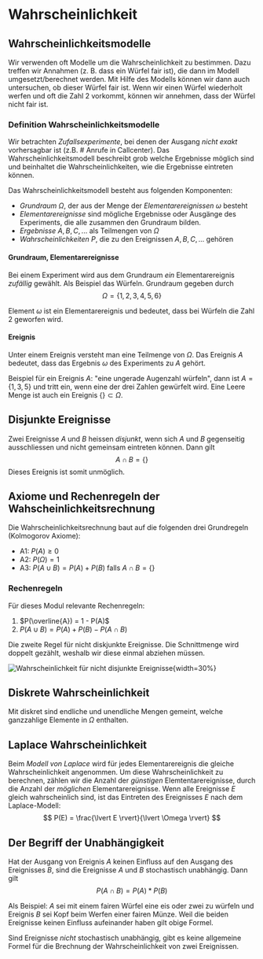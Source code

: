 # Wahrscheinlichkeit

## Wahrscheinlichkeitsmodelle

Wir verwenden oft Modelle um die Wahrscheinlichkeit zu bestimmen. Dazu treffen wir Annahmen (z. B. dass ein Würfel fair ist), die dann im Modell umgesetzt/berechnet werden. Mit Hilfe des Modells können wir dann auch untersuchen, ob dieser Würfel fair ist. Wenn wir einen Würfel wiederholt werfen und oft die Zahl 2 vorkommt, können wir annehmen, dass der Würfel nicht fair ist.

### Definition Wahrscheinlichkeitsmodelle

Wir betrachten *Zufallsexperimente*, bei denen der Ausgang *nicht exakt* vorhersagbar ist (z.B. # Anrufe in Callcenter). Das Wahrscheinlichkeitsmodell beschreibt grob welche Ergebnisse möglich sind und beinhaltet die Wahrscheinlichkeiten, wie die Ergebnisse eintreten können.

Das Wahrscheinlichkeitsmodell besteht aus folgenden Komponenten:

* *Grundraum* $\Omega$, der aus der Menge der *Elementarereignissen* $\omega$ besteht
* *Elementarereignisse* sind mögliche Ergebnisse oder Ausgänge des Experiments, die alle zusammen den Grundraum bilden.
* *Ergebnisse* $A, B, C,...$ als Teilmengen von $\Omega$
* *Wahrscheinlichkeiten* $P$, die zu den Ereignissen $A, B, C,...$ gehören

#### Grundraum, Elementarereignisse

Bei einem Experiment wird aus dem Grundraum *ein* Elementarereignis *zufällig* gewählt. Als Beispiel das Würfeln. Grundraum gegeben durch
$$
\Omega = \{1,2,3,4,5,6\}
$$

Element $\omega$ ist ein Elementarereignis und bedeutet, dass bei Würfeln die Zahl 2 geworfen wird.

#### Ereignis

Unter einem Ereignis versteht man eine Teilmenge von $\Omega$. Das Ereignis $A$ bedeutet, dass das Ergebnis $\omega$ des Experiments zu $A$ gehört.

Beispiel für ein Ereignis $A$: "eine ungerade Augenzahl würfeln", dann ist $A=\{1,3,5\}$ und tritt ein, wenn eine der drei Zahlen gewürfelt wird. Eine Leere Menge ist auch ein Ereignis $\{\} \subset \Omega$.

## Disjunkte Ereignisse

Zwei Ereignisse $A$ und $B$ heissen *disjunkt*, wenn sich $A$ und $B$ gegenseitig ausschliessen und nicht gemeinsam eintreten können. Dann gilt $$A \cap B = \{\}$$ Dieses Ereignis ist somit unmöglich.

## Axiome und Rechenregeln der Wahscheinlichkeitsrechnung

Die Wahrscheinlichkeitsrechnung baut auf die folgenden drei Grundregeln (Kolmogorov Axiome):

* A1: $P(A) \geq 0$
* A2: $P(\Omega) = 1$
* A3: $P(A \cup B) = P(A) + P(B)$ falls $A \cap B = \{\}$

### Rechenregeln

Für dieses Modul relevante Rechenregeln:

1. $P(\overline{A}) = 1 - P(A)$
2. $P(A \cup B) = P(A) + P(B) - P(A \cap B)$

Die zweite Regel für nicht diskjunkte Ereignisse. Die Schnittmenge wird doppelt gezählt, weshalb wir diese einmal abziehen müssen.

![Wahrscheinlichkeit für nicht disjunkte Ereignisse](venn_r2.png){width=30%}

## Diskrete Wahrscheinlichkeit

Mit diskret sind endliche und unendliche Mengen gemeint, welche ganzzahlige Elemente in $\Omega$ enthalten.

## Laplace Wahrscheinlichkeit
Beim *Modell von Laplace* wird für jedes Elementarereignis die gleiche Wahrscheinlichkeit angenommen. Um diese Wahrscheinlichkeit zu berechnen, zählen wir die Anzahl der *günstigen* Elemtentarereignisse, durch die Anzahl der *möglichen* Elementarereignisse.
Wenn alle Ereignisse $E$ gleich wahrscheinlich sind, ist das Eintreten des Ereignisses $E$ nach dem Laplace-Modell:
$$
P(E) = \frac{\lvert E \rvert}{\lvert \Omega \rvert}
$$

## Der Begriff der Unabhängigkeit
Hat der Ausgang von Ereignis $A$ keinen Einfluss auf den Ausgang des Ereignisses $B$, sind die Ereignisse $A$ und $B$ stochastisch unabhängig. Dann gilt
$$
P(A \cap B) = P(A) * P(B)
$$

Als Beispiel: $A$ sei mit einem fairen Würfel eine eis oder zwei zu würfeln und Ereignis $B$ sei Kopf beim Werfen einer fairen Münze. Weil die beiden Ereignisse keinen Einfluss aufeinander haben gilt obige Formel.

Sind Ereignisse *nicht* stochastisch unabhängig, gibt es keine allgemeine Formel für die Brechnung der Wahrscheinlichkeit von zwei Ereignissen.

